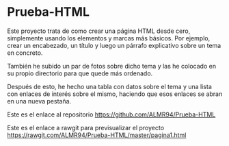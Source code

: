 # Prueba-HTML
Este proyecto trata de como crear una página HTML desde cero, simplemente usando los elementos y marcas más básicos. Por ejemplo, crear un encabezado, un título y luego un párrafo explicativo sobre un tema en concreto.

También he subido un par de fotos sobre dicho tema y las he colocado en su propio directorio para que quede más ordenado.

Después de esto, he hecho una tabla con datos sobre el tema y una lista con enlaces de interés sobre el mismo, haciendo que esos enlaces se abran en una nueva pestaña.

Este es el enlace al repositorio https://github.com/ALMR94/Prueba-HTML

Este es el enlace a rawgit para previsualizar el proyecto https://rawgit.com/ALMR94/Prueba-HTML/master/pagina1.html
